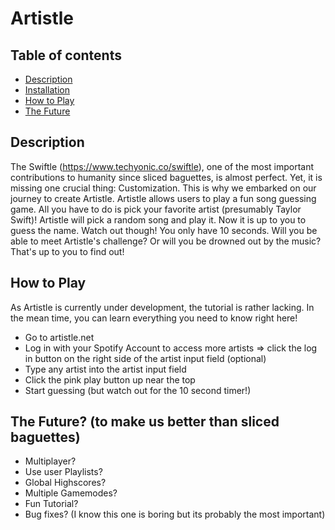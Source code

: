 # Artistle 

## Table of contents
* [Description](#Description)
* [Installation](#Installation)
* [How to Play](#How%20to%20Play)
* [The Future](#The%20Future?)
## Description
The Swiftle (https://www.techyonic.co/swiftle), one of the most important contributions to humanity since sliced baguettes, is almost perfect. Yet, it is missing one crucial thing: Customization. This is why we embarked on our journey to create Artistle. Artistle allows users to play a fun song guessing game. All you have to do is pick your favorite artist (presumably Taylor Swift)! Artistle will pick a random song and play it. Now it is up to you to guess the name. Watch out though! You only have 10 seconds. Will you be able to meet Artistle's challenge? Or will you be drowned out by the music? That's up to you to find out!

## How to Play
As Artistle is currently under development, the tutorial is rather lacking. In the mean time, you can learn everything you need to know right here! 
- Go to artistle.net
- Log in with your Spotify Account to access more artists => click the log in button on the right side of the artist input field (optional)
- Type any artist into the artist input field
- Click the pink play button up near the top
- Start guessing (but watch out for the 10 second timer!)

## The Future? (to make us better than sliced baguettes) 
- Multiplayer?
- Use user Playlists?
- Global Highscores?
- Multiple Gamemodes?
- Fun Tutorial?
- Bug fixes? (I know this one is boring but its probably the most important)
